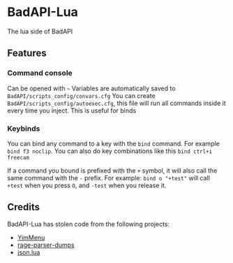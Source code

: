 # BadAPI-Lua

The lua side of BadAPI

## Features

### Command console
Can be opened with `~`
Variables are automatically saved to `BadAPI/scripts_config/convars.cfg`
You can create `BadAPI/scripts_config/autoexec.cfg`, this file will run all commands inside it every time you inject.
This is useful for binds

### Keybinds
You can bind any command to a key with the `bind` command.
For example `bind f3 noclip`.
You can also do key combinations like this `bind ctrl+i freecam`

If a command you bound is prefixed with the `+` symbol, it will also call the same command with the `-` prefix.
For example: `bind o "+test"` will call `+test` when you press `O`, and `-test` when you release it.


## Credits
BadAPI-Lua has stolen code from the following projects:
- [YimMenu](https://github.com/YimMenu/YimMenu)
- [rage-parser-dumps](https://alexguirre.github.io/rage-parser-dumps)
- [json.lua](https://github.com/rxi/json.lua)
